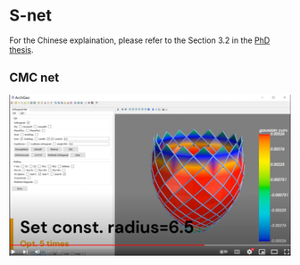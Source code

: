 # S-net




For the Chinese explaination, please refer to the Section 3.2 in the [PhD thesis](https://www.huiwang.me/assets/pdf/hui-phd-thesis.pdf).


## CMC net
[![CMC](../assets/cmc.png)](https://www.youtube.com/embed/vgb9A6uAidw)

